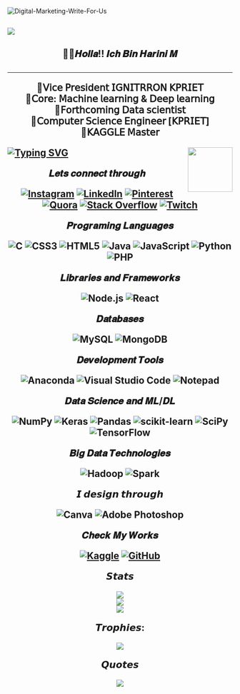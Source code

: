 
![Digital-Marketing-Write-For-Us](https://github.com/HariniMaruthasalam/HariniMaruthasalam/assets/114240304/fd48ac41-5ce3-4151-8319-ca1ddda9a9b6)


[![](https://visitcount.itsvg.in/api?id=HariniMaruthasalam&icon=0&color=0)](https://visitcount.itsvg.in)
---

<h2><p align="center"><b> 🙋‍♀️𝑯𝒐𝒍𝒍𝒂!! 𝑰𝒄𝒉 𝑩𝒊𝒏 𝑯𝒂𝒓𝒊𝒏𝒊 𝑴</b><h2></p>
  <hr></p>

<p align="center">
 🍁𝖵𝗂𝖼𝖾 𝖯𝗋𝖾𝗌𝗂𝖽𝖾𝗇𝗍 𝖨𝖦𝖭𝖨𝖳𝖱𝖱𝖮𝖭 𝖪𝖯𝖱𝖨𝖤𝖳 <br> 🍁𝖢𝗈𝗋𝖾: 𝖬𝖺𝖼𝗁𝗂𝗇𝖾 𝗅𝖾𝖺𝗋𝗇𝗂𝗇𝗀 & 𝖣𝖾𝖾𝗉 𝗅𝖾𝖺𝗋𝗇𝗂𝗇𝗀 <br> 🍁𝖥𝗈𝗋𝗍𝗁𝖼𝗈𝗆𝗂𝗇𝗀 𝖣𝖺𝗍𝖺 𝗌𝖼𝗂𝖾𝗇𝗍𝗂𝗌𝗍 <br> 🍁𝖢𝗈𝗆𝗉𝗎𝗍𝖾𝗋 𝖲𝖼𝗂𝖾𝗇𝖼𝖾 𝖤𝗇𝗀𝗂𝗇𝖾𝖾𝗋 [𝖪𝖯𝖱𝖨𝖤𝖳]
<br> 🍁𝖪𝖠𝖦𝖦𝖫𝖤 𝖬𝖺𝗌𝗍𝖾𝗋 

[![Typing SVG](https://readme-typing-svg.demolab.com/?lines=CHANGE,+IS+INEVITABLE.;GROWTH,+IS+OPTIONAL)](https://git.io/typing-svg)
   <img align='right' src="https://media2.giphy.com/media/w0Fy3hcQuZxxQgo0KR/giphy.gif" width="100" height="100" >
   
   
<div align="center">   
𝑳𝒆𝒕𝒔 𝒄𝒐𝒏𝒏𝒆𝒄𝒕 𝒕𝒉𝒓𝒐𝒖𝒈𝒉
  
[![Instagram](https://img.shields.io/badge/Instagram-%23E4405F.svg?logo=Instagram&logoColor=white)](https://instagram.com/_.harinuuu) [![LinkedIn](https://img.shields.io/badge/LinkedIn-%230077B5.svg?logo=linkedin&logoColor=white)](https://linkedin.com/in/harini-m) [![Pinterest](https://img.shields.io/badge/Pinterest-%23E60023.svg?logo=Pinterest&logoColor=white)](https://pinterest.com/Harini-Maruthasalam) [![Quora](https://img.shields.io/badge/Quora-%23B92B27.svg?logo=Quora&logoColor=white)](https://quora.com/profile/Harini-Maruthasalam) [![Stack Overflow](https://img.shields.io/badge/-Stackoverflow-FE7A16?logo=stack-overflow&logoColor=white)](https://stackoverflow.com/users/Harini-Maruthasalam) [![Twitch](https://img.shields.io/badge/Twitch-%239146FF.svg?logo=Twitch&logoColor=white)](https://twitch.tv/Harinuuu)

<div align="center">
𝑷𝒓𝒐𝒈𝒓𝒂𝒎𝒊𝒏𝒈 𝑳𝒂𝒏𝒈𝒖𝒂𝒈𝒆𝒔

![C](https://img.shields.io/badge/c-%2300599C.svg?style=for-the-badge&logo=c&logoColor=white)
![CSS3](https://img.shields.io/badge/css3-%231572B6.svg?style=for-the-badge&logo=css3&logoColor=white)
![HTML5](https://img.shields.io/badge/html5-%23E34F26.svg?style=for-the-badge&logo=html5&logoColor=white)
![Java](https://img.shields.io/badge/java-%23ED8B00.svg?style=for-the-badge&logo=java&logoColor=white)
![JavaScript](https://img.shields.io/badge/javascript-%23323330.svg?style=for-the-badge&logo=javascript&logoColor=%23F7DF1E)
![Python](https://img.shields.io/badge/python-3670A0?style=for-the-badge&logo=python&logoColor=ffdd54)
![PHP](https://img.shields.io/badge/php-%23777BB4.svg?style=for-the-badge&logo=php&logoColor=white)

</div>
<div align="center">
𝑳𝒊𝒃𝒓𝒂𝒓𝒊𝒆𝒔 𝒂𝒏𝒅 𝑭𝒓𝒂𝒎𝒆𝒘𝒐𝒓𝒌𝒔

![Node.js](https://img.shields.io/badge/node.js-6DA55F?style=for-the-badge&logo=node.js&logoColor=white)
![React](https://img.shields.io/badge/react-%2320232a.svg?style=for-the-badge&logo=react&logoColor=%2361DAFB)

</div>

<div align="center">
𝑫𝒂𝒕𝒂𝒃𝒂𝒔𝒆𝒔
  
![MySQL](https://img.shields.io/badge/mysql-%2300f.svg?style=for-the-badge&logo=mysql&logoColor=white)
![MongoDB](https://img.shields.io/badge/MongoDB-%234ea94b.svg?style=for-the-badge&logo=mongodb&logoColor=white)

</div>

<div align="center">
𝑫𝒆𝒗𝒆𝒍𝒐𝒑𝒎𝒆𝒏𝒕 𝑻𝒐𝒐𝒍𝒔
  
![Anaconda](https://img.shields.io/badge/Anaconda-%2344A833.svg?style=for-the-badge&logo=anaconda&logoColor=white)
![Visual Studio Code](https://img.shields.io/badge/Visual%20Studio%20Code-%23007ACC.svg?style=for-the-badge&logo=visual%20studio%20code&logoColor=white)
![Notepad](https://img.shields.io/badge/Notepad-%23000000.svg?style=for-the-badge&logo=notepad&logoColor=white)


<div align="center">
𝑫𝒂𝒕𝒂 𝑺𝒄𝒊𝒆𝒏𝒄𝒆 𝒂𝒏𝒅 𝑴𝑳/𝑫𝑳

![NumPy](https://img.shields.io/badge/numpy-%23013243.svg?style=for-the-badge&logo=numpy&logoColor=white)
![Keras](https://img.shields.io/badge/Keras-%23D00000.svg?style=for-the-badge&logo=Keras&logoColor=white)
![Pandas](https://img.shields.io/badge/pandas-%23150458.svg?style=for-the-badge&logo=pandas&logoColor=white)
![scikit-learn](https://img.shields.io/badge/scikit--learn-%23F7931E.svg?style=for-the-badge&logo=scikit-learn&logoColor=white)
![SciPy](https://img.shields.io/badge/SciPy-%230C55A5.svg?style=for-the-badge&logo=scipy&logoColor=%white)
![TensorFlow](https://img.shields.io/badge/TensorFlow-%23FF6F00.svg?style=for-the-badge&logo=TensorFlow&logoColor=white)

</div>

<div align="center">
𝑩𝒊𝒈 𝑫𝒂𝒕𝒂 𝑻𝒆𝒄𝒉𝒏𝒐𝒍𝒐𝒈𝒊𝒆𝒔

  ![Hadoop](https://img.shields.io/badge/Hadoop-%23FF652F.svg?style=for-the-badge&logo=Apache%20Hadoop&logoColor=white)
![Spark](https://img.shields.io/badge/Spark-%23E25A1C.svg?style=for-the-badge&logo=Apache%20Spark&logoColor=white)

</div>


<div align="center">
𝙄 𝙙𝙚𝙨𝙞𝙜𝙣 𝙩𝙝𝙧𝙤𝙪𝙜𝙝

![Canva](https://img.shields.io/badge/Canva-%2300C4CC.svg?style=for-the-badge&logo=Canva&logoColor=white) ![Adobe Photoshop](https://img.shields.io/badge/adobephotoshop-%2331A8FF.svg?style=for-the-badge&logo=adobephotoshop&logoColor=white) 
</div>


<div align="center">
𝑪𝒉𝒆𝒄𝒌 𝑴𝒚 𝑾𝒐𝒓𝒌𝒔

[![Kaggle](https://img.shields.io/badge/Kaggle-%2320BEFF.svg?style=for-the-badge&logo=kaggle&logoColor=white)](https://www.kaggle.com/harinuu) [![GitHub](https://img.shields.io/badge/GitHub-%23181717.svg?style=for-the-badge&logo=github&logoColor=white)](https://github.com/HariniMaruthasalam)


</div>


<div align="center">
𝙎𝙩𝙖𝙩𝙨

![](https://github-readme-stats.vercel.app/api?username=HariniMaruthasalam&theme=dark&hide_border=false&include_all_commits=true&count_private=false)<br/>
![](https://github-readme-streak-stats.herokuapp.com/?user=HariniMaruthasalam&theme=dark&hide_border=false)<br/>
![](https://github-readme-stats.vercel.app/api/top-langs/?username=HariniMaruthasalam&theme=dark&hide_border=false&include_all_commits=true&count_private=false&layout=compact)
</div>


𝙏𝙧𝙤𝙥𝙝𝙞𝙚𝙨:
<div align="center">

![](https://github-profile-trophy.vercel.app/?username=HariniMaruthasalam&theme=radical&no-frame=false&no-bg=true&margin-w=4)
</div>


𝙌𝙪𝙤𝙩𝙚𝙨
<div align="center">
 
![](https://quotes-github-readme.vercel.app/api?type=horizontal&theme=dark)

</div>

